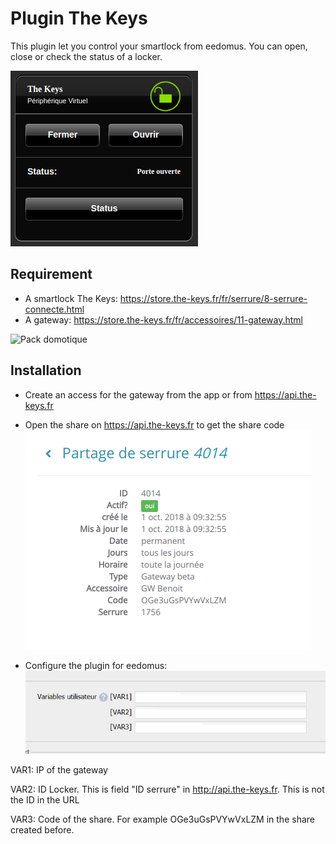 # Plugin The Keys 

This plugin let you control your smartlock from eedomus. 
You can open, close or check the status of a locker.

![Plugin](/screenshots/plugin.png)

## Requirement

* A smartlock The Keys: https://store.the-keys.fr/fr/serrure/8-serrure-connecte.html
* A gateway: https://store.the-keys.fr/fr/accessoires/11-gateway.html

![Pack domotique](https://store.the-keys.fr/71-medium_default/pack-domotique.jpg)


## Installation

* Create an access for the gateway from the app or from https://api.the-keys.fr
* Open the share on https://api.the-keys.fr to get the share code
![Share](/screenshots/share.png)

* Configure the plugin for eedomus:
![Conf](/screenshots/conf_eedomus.png)

VAR1: IP of the gateway

VAR2: ID Locker. This is field "ID serrure" in http://api.the-keys.fr. This is not the ID in the URL

VAR3: Code of the share. For example OGe3uGsPVYwVxLZM in the share created before.

